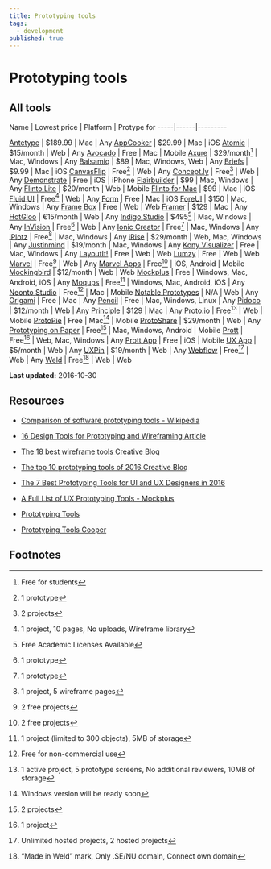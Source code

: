 ```yaml
---
title: Prototyping tools
tags:
  - development
published: true
---
```


# Prototyping tools



## All tools



Name | Lowest price | Platform | Protype for
-----|------|---------

[Antetype](http://www.antetype.com/) | $189.99 | Mac | Any
[AppCooker](http://www.appcooker.com/) | $29.99 | Mac | iOS 
[Atomic](https://atomic.io/) | $15/month | Web | Any
[Avocado](https://github.com/ideo/avocado/)  | Free | Mac | Mobile 
[Axure](http://www.axure.com/) | $29/month[^axure] | Mac, Windows | Any
[Balsamiq](https://balsamiq.com/) | $89 | Mac, Windows, Web | Any
[Briefs](http://giveabrief.com/) | $9.99 | Mac | iOS
[CanvasFlip](https://www.canvasflip.com/) | Free[^canvasflip] | Web | Any
[Concept.ly](http://concept.ly/) | Free[^conceptly] | Web | Any
[Demonstrate](https://itunes.apple.com/in/app/demonstrate-mobile-prototyping/id726285449) | Free | iOS | iPhone
[Flairbuilder](http://flairbuilder.com/)  | $99 | Mac, Windows | Any
[Flinto Lite](https://www.flinto.com/) | $20/month | Web | Mobile
[Flinto for Mac](https://www.flinto.com/mac) | $99 | Mac | iOS
[Fluid UI](https://www.fluidui.com/) | Free[^fluid] | Web | Any
[Form](http://www.relativewave.com/form/) | Free | Mac | iOS
[ForeUI](http://www.foreui.com/) | $150 | Mac, Windows | Any
[Frame Box](http://framebox.org/) | Free | Web | Web
[Framer](https://framerjs.com/) | $129 | Mac | Any
[HotGloo](https://www.hotgloo.com/) | €15/month | Web | Any
[Indigo Studio](http://www.infragistics.com/products/indigo-studio) | $495[^indigo] | Mac, Windows | Any
[InVision](https://www.invisionapp.com/) | Free[^invision] | Web | Any
[Ionic Creator](http://ionic.io/products/creator)  | Free[^ionic] | Mac, Windows | Any
[iPlotz](http://iplotz.com/)  | Free[^iplotz] | Mac, Windows | Any
[iRise](https://www.irise.com/features/prototyping/)  | $29/month | Web, Mac, Windows | Any
[Justinmind](https://www.justinmind.com/) | $19/month | Mac, Windows | Any
[Kony Visualizer](http://www.kony.com/products/visualizer) | Free | Mac, Windows | Any
[LayoutIt!](http://www.layoutit.com/)  | Free | Web | Web
[Lumzy](http://www.lumzy.com/) | Free | Web | Web
[Marvel](https://marvelapp.com/) | Free[^marvel] | Web | Any 
[Marvel Apps](https://marvelapp.com/apps/)  | Free[^marvel] | iOS, Android | Mobile
[Mockingbird](https://gomockingbird.com/home)  | $12/month | Web | Web
[Mockplus](http://www.mockplus.com/) | Free | Windows, Mac, Android, iOS | Any
[Moqups](https://moqups.com/) | Free[^moqups] | Windows, Mac, Android, iOS | Any
[Neonto Studio](https://www.neonto.com/) | Free[^neonto] | Mac | Mobile
[Notable Prototypes](http://zurb.com/notable/features/prototypes) | N/A | Web | Any
[Origami](https://facebook.github.io/origami/) | Free | Mac | Any 
[Pencil](http://pencil.evolus.vn/) | Free | Mac, Windows, Linux | Any 
[Pidoco](https://pidoco.com/en) | $12/month | Web | Any 
[Principle](http://principleformac.com/) | $129 | Mac | Any
[Proto.io](https://proto.io/) | Free[^protoio] | Web | Mobile
[ProtoPie](https://www.protopie.io/) | Free | Mac[^protopie] | Mobile
[ProtoShare](http://www.protoshare.com/) | $29/month |  Web | Any
[Prototyping on Paper](https://popapp.in/) | Free[^pop] | Mac, Windows, Android | Mobile
[Prott](https://prottapp.com/) | Free[^prott] | Web, Mac, Windows | Any
[Prott App](https://itunes.apple.com/app/id917618029) | Free | iOS | Mobile
[UX App](https://www.ux-app.com/) | $5/month | Web | Any
[UXPin](https://www.uxpin.com/) | $19/month | Web | Any
[Webflow](https://webflow.com/) | Free[^webflow] | Web | Any
[Weld](https://www.weld.io/) | Free[^weld] | Web | Web


**Last updated:** 2016-10-30


[^axure]: Free for students
[^canvasflip]: 1 prototype
[^conceptly]: 2 projects
[^fluid]: 1 project, 10 pages, No uploads, Wireframe library
[^indigo]: Free Academic Licenses Available
[^invision]: 1 prototype
[^ionic]: 1 prototype
[^iplotz]: 1 project, 5 wireframe pages
[^marvel]: 2 free projects
[^moqups]: 1 project (limited to 300 objects), 5MB of storage
[^neonto]: Free for non-commercial use
[^pop]: 2 projects
[^protoio]: 1 active project, 5 prototype screens, No additional reviewers, 10MB of storage
[^protopie]: Windows version will be ready soon
[^prott]: 1 project
[^webflow]: Unlimited hosted projects, 2 hosted projects
[^weld]: “Made in Weld” mark, Only .SE/NU domain, Connect own domain

## Resources
* [Comparison of software prototyping tools - Wikipedia](https://en.wikipedia.org/wiki/Comparison_of_software_prototyping_tools)
* [16 Design Tools for Prototyping and Wireframing Article](https://www.sitepoint.com/tools-prototyping-wireframing-2/)
* [The 18 best wireframe tools  Creative Bloq](http://www.creativebloq.com/wireframes/top-wireframing-tools-11121302)
* [The top 10 prototyping tools of 2016  Creative Bloq](http://www.creativebloq.com/web-design/top-10-prototyping-tools-2016-21619216)
* [The 7 Best Prototyping Tools for UI and UX Designers in 2016](https://blog.prototypr.io/the-7-best-prototyping-tools-for-ui-and-ux-designers-in-2016-701263ae65e8#.ekrtqfl12)
* [A Full List of UX Prototyping Tools - Mockplus](http://www.mockplus.com/blog/post/121-a-full-list-of-ux-prototyping-tools)


* [Prototyping Tools](http://www.prototypingtools.co/)
* [Prototyping Tools Cooper](http://www.cooper.com/prototyping-tools)

## Footnotes
